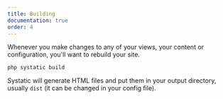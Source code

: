 ```yaml
---
title: Building
documentation: true
order: 4
---
```


Whenever you make changes to any of your views, your content or configuration, you'll want to rebuild your site.

```
php systatic build
```

Systatic will generate HTML files and put them in your output directory, usually `dist` (it can be changed in your config file).


